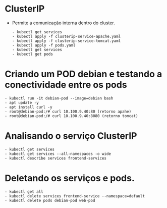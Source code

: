 # ClusterIP 
  - Permite a comunicação interna dentro do cluster. 
  
        - kubectl get services
        - kubectl apply -f clusterip-service-apache.yaml
        - kubectl apply -f clusterip-service-tomcat.yaml
        - kubectl apply -f pods.yaml
        - kubectl get services
        - kubectl get pods
# Criando um POD debian e testando a conectividade entre os pods
    - kubectl run -it debian-pod --image=debian bash
    - apt update -y
    - apt install curl -y
    - root@debian-pod:/# curl 10.100.9.40:80 (retorno apahe)
    - root@debian-pod:/# curl 10.100.9.40:8080 (retorno tomcat)

# Analisando o serviço ClusterIP
    - kubectl get services
    - kubectl get services --all-namespaces -o wide
    - kubectl describe services frontend-services

# Deletando os serviços e pods.
    - kubectl get all
    - kubectl delete services frontend-service --namespace=default
    - kubectl delete pods debian-pod web-pod
    